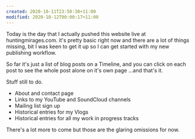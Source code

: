 ```yaml
---
created: 2020-10-11T23:50:30+11:00
modified: 2020-10-12T00:00:17+11:00
---
```


Today is the day that I actually pushed this website live at huntingmirages.com. it's pretty basic right now and there are a lot of things missing, bit I was keen to get it up so I can get started with my new publishing workflow.

So far it's just a list of blog posts on a Timeline, and you can click on each post to see the whole post alone on it's own page ...and that's it.

Stuff still to do.
- About and contact page
- Links to my YouTube and SoundCloud channels
- Mailing list sign up
- Historical entries for my Vlogs
- Historical entries for all my work in progress tracks

There's a lot more to come but those are the glaring omissions for now.